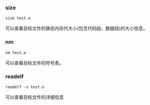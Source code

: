 


### size

```shell
size test.o
```
可以查看目标文件的静态内存代大小(包含代码段、数据段)的大小信息。

### nm

```shell
nm test.o
```

可以查看目标文件的符号表。


### readelf

```shell
readelf -s test.o
```

可以查看目标文件的详细信息

